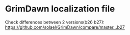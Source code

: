 GrimDawn localization file
========
Check differences between 2 versions(b26 b27): https://github.com/solael/GrimDawn/compare/master...b27
